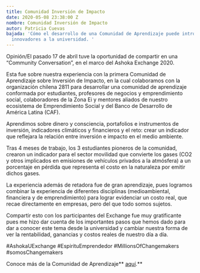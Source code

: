 ```yaml
---
title: Comunidad Inversión de Impacto
date: 2020-05-08 23:38:00 Z
nombre: Comunidad Inversión de Impacto
autor: Patricia Cuevas
bajada: 'Cómo el desarrollo de una Comunidad de Aprendizaje puede introducir temas
  innovadores a la universidad. '
---
```


Opinión/El pasado 17 de abril tuve la oportunidad de compartir en una “Community Conversation”, en el marco del Ashoka Exchange 2020.
<!--mas-->

Esta fue sobre nuestra experiencia con la primera Comunidad de Aprendizaje sobre Inversión de Impacto, en la cual colaboramos con la organización chilena 2811 para desarrollar una comunidad de aprendizaje conformada por estudiantes, profesores de negocios y emprendimiento social, colaboradores de la Zona Ei y mentores aliados de nuestro ecosistema de Emprendimiento Social y del Banco de Desarrollo de América Latina (CAF).

Aprendimos sobre dinero y consciencia, portafolios e instrumentos de inversión, indicadores climáticos y financieros y el reto: crear un indicador que reflejara la relación entre inversión e impacto en el medio ambiente.

Tras 4 meses de trabajo, los 3 estudiantes pioneros de la comunidad, crearon un indicador para el sector movilidad que convierte los gases (CO2 y otros implicados en emisiones de vehículos privados a la atmósfera) a un porcentaje en pérdida que representa el costo en la naturaleza por emitir dichos gases.

La experiencia además de retadora fue de gran aprendizaje, pues logramos combinar la experiencia de diferentes disciplinas (medioambiental, financiera y de emprendimiento) para lograr evidenciar un costo real, que recae directamente en empresas, pero del que todo somos sujetos.

Compartir esto con los participantes del Exchange fue muy gratificante pues me hizo dar cuenta de los importantes pasos que hemos dado para dar a conocer este tema desde la universidad y cambiar nuestra forma de ver la rentabilidad, ganancias y costos reales de nuestro día a día.

\#AshokaUExchange #EspirituEmprendedor #MillionsOfChangemakers #somosChangemakers

Conoce más de la Comunidad de Aprendizaje** [aquí](https://tec.mx/es/noticias/guadalajara/emprendedores/medir-impacto-de-inversiones-alumnos-tec-crean-propuesta-de).**
